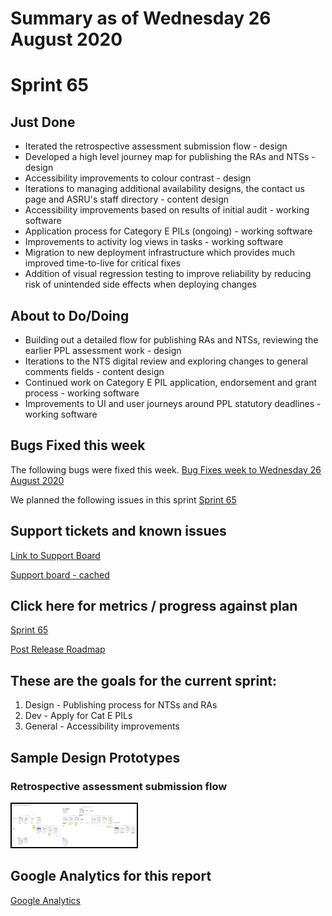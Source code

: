 # Summary as of Wednesday 26 August 2020 

# Sprint 65

## Just Done
* Iterated the retrospective assessment submission flow - design
* Developed a high level journey map for publishing the RAs and NTSs - design
* Accessibility improvements to colour contrast - design
* Iterations to managing additional availability designs, the contact us page and ASRU's staff directory - content design
* Accessibility improvements based on results of initial audit - working software
* Application process for Category E PILs (ongoing) - working software
* Improvements to activity log views in tasks - working software
* Migration to new deployment infrastructure which provides much improved time-to-live for critical fixes
* Addition of visual regression testing to improve reliability by reducing risk of unintended side effects when deploying changes

## About to Do/Doing
* Building out a detailed flow for publishing RAs and NTSs, reviewing the earlier PPL assessment work - design
* Iterations to the NTS digital review and exploring changes to general comments fields - content design
* Continued work on Category E PIL application, endorsement and grant process - working software
* Improvements to UI and user journeys around PPL statutory deadlines - working software

## Bugs Fixed this week
The following bugs were fixed this week.
[Bug Fixes week to Wednesday 26 August 2020](graphs/bugs26082020.png)

We planned the following issues in this sprint 
[Sprint 65](graphs/sprint26082020.png)

## Support tickets and known issues
[Link to Support Board](https://collaboration.homeoffice.gov.uk/jira/secure/RapidBoard.jspa?rapidView=1717&selectedIssue=ASSB-253)

[Support board - cached](graphs/supportBoard26082020.png)

## Click here for metrics / progress against plan
[Sprint 65](graphs/progress26082020.png)

[Post Release Roadmap](graphs/roadmap26082020.png)

## These are the goals for the current sprint:

1. Design - Publishing process for NTSs and RAs 
2. Dev - Apply for Cat E PILs 
3. General - Accessibility improvements

## Sample Design Prototypes
### Retrospective assessment submission flow
<a href="graphs/proto1_26082020.png"><img src="graphs/proto1_26082020.png" alt="HTML5 Icon" width="200" style="border:2px solid black"></a>
<br>


## Google Analytics for this report
[Google Analytics](graphs/GA26082020.png)


